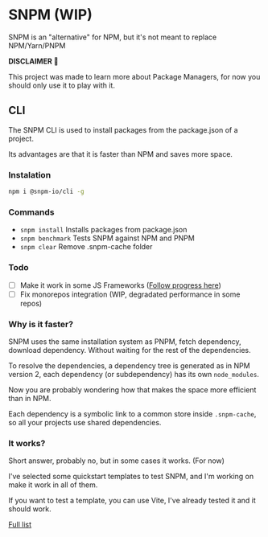 # SNPM (WIP)
SNPM is an "alternative" for NPM, but it's not meant to replace NPM/Yarn/PNPM

**DISCLAIMER 🚧**

This project was made to learn more about Package Managers, for now you should only use it to play with it.

## CLI
The SNPM CLI is used to install packages from the package.json of a project.

Its advantages are that it is faster than NPM and saves more space.

### Instalation
```bash
npm i @snpm-io/cli -g
```

### Commands
- `snpm install` Installs packages from package.json
- `snpm benchmark` Tests SNPM against NPM and PNPM
- `snpm clear` Remove .snpm-cache folder

### Todo
- [ ] Make it work in some JS Frameworks ([Follow progress here](https://github.com/nachoaldamav/snpm/issues?q=is%3Aissue+is%3Aopen+label%3Aframeworks))
- [ ] Fix monorepos integration (WIP, degradated performance in some repos)

### Why is it faster?
SNPM uses the same installation system as PNPM, fetch dependency, download dependency. Without waiting for the rest of the dependencies.

To resolve the dependencies, a dependency tree is generated as in NPM version 2, each dependency (or subdependency) has its own `node_modules`.

Now you are probably wondering how that makes the space more efficient than in NPM.

Each dependency is a symbolic link to a common store inside `.snpm-cache`, so all your projects use shared dependencies.

### It works?
Short answer, probably no, but in some cases it works. (For now)

I've selected some quickstart templates to test SNPM, and I'm working on make it work in all of them.

If you want to test a template, you can use Vite, I've already tested it and it should work.

[Full list](https://github.com/nachoaldamav/snpm/tree/main/packages/cli#readme)
